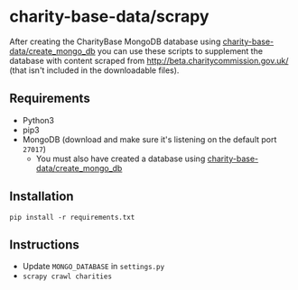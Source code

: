# charity-base-data/scrapy

After creating the CharityBase MongoDB database using [charity-base-data/create_mongo_db](#create_mongo_db) you can use these scripts to supplement the database with content scraped from http://beta.charitycommission.gov.uk/ (that isn't included in the downloadable files).

## Requirements
* Python3
* pip3
* MongoDB (download and make sure it's listening on the default port `27017`)
  * You must also have created a database using [charity-base-data/create_mongo_db](#create_mongo_db)

## Installation
```shell
pip install -r requirements.txt
```

## Instructions
* Update `MONGO_DATABASE` in `settings.py`
* `scrapy crawl charities`
